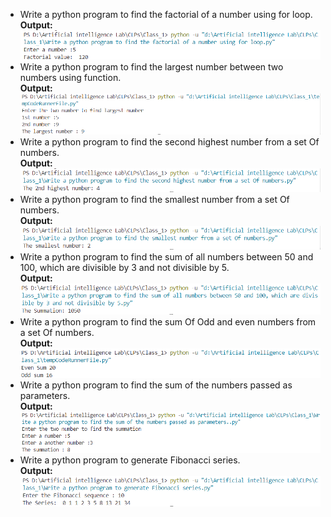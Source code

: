 <ul>
<li>Write a python program to find the factorial of a number using for loop.</li>
<b>Output: </b><br>
<img src="outputs\Fact_output_!.png"/>
<!-- ![screenshot](output/fa.png) -->

<li>Write a python program to find the largest number between two numbers using function.</li>
<b>Output: </b><br>
<img src="outputs/largest_number.png"/>

<li>Write a python program to find the second highest number from a set Of numbers.</li>
<b>Output: </b><br>
<img src="outputs/2nd hightest.png"/>

<li>Write a python program to find the smallest number from a set Of numbers.</li>
<b>Output: </b><br>
<img src="outputs/smallest_number.png"/>

<li>Write a python program to find the sum of all numbers between 50 and 100, which are divisible by 3 and not divisible by 5.</li>
<b>Output: </b><br>
<img src="outputs/50_to_100_sum.png"/>

<li>Write a python program to find the sum Of Odd and even numbers from a set Of numbers.</li>
<b>Output: </b><br>
<img src="outputs/even_odd_sum.png"/>

<li>Write a python program to find the sum of the numbers passed as parameters.</li>
<b>Output: </b><br>
<img src="outputs/function_sum.png"/>

<li>Write a python program to generate Fibonacci series.</li>
<b>Output: </b><br>
<img src="outputs/fibonacci.png"/>
</ul>
